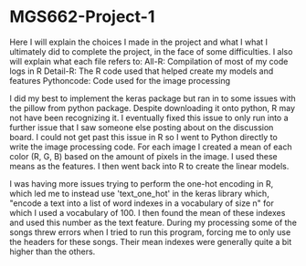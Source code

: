 # MGS662-Project-1
Here I will explain the choices I made in the project and what I what I ultimately did to complete the project, in the face of some difficulties.
I also will explain what each file refers to:
All-R: Compilation of most of my code logs in R
Detail-R: The R code used that helped create my models and features
Pythoncode: Code used for the image processing


I did my best to implement the keras package but ran in to some issues with the pillow from python package. Despite downloading it onto python, R may not have been recognizing it. I eventually fixed this issue to only run into a further issue that I saw someone else posting about on the discussion board. I could not get past this issue in R so I went to Python directly to write the image processing code. For each image I created a mean of each color (R, G, B) based on the amount of pixels in the image. I used these means as the features. I then went back into R to create the linear models.

I was having more issues trying to perform the one-hot encoding in R, which led me to instead use 'text_one_hot' in the keras library which, "encode a text into a list of word indexes in a vocabulary of size n" for which I used a vocabulary of 100. I then found the mean of these indexes and used this number as the text feature. During my processing some of the songs threw errors when I tried to run this program, forcing me to only use the headers for these songs. Their mean indexes were generally quite a bit higher than the others.
